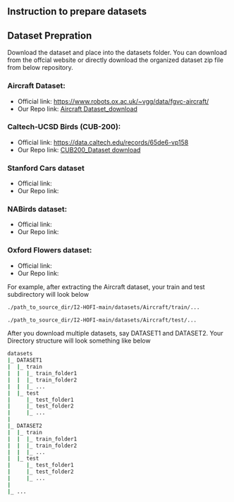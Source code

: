 ## Instruction to prepare datasets

## Dataset Prepration
Download the dataset and place into the datasets folder. You can download from the offcial website or directly download the organized dataset zip file from below repository.

### Aircraft Dataset:
- Official link: https://www.robots.ox.ac.uk/~vgg/data/fgvc-aircraft/
- Our Repo link: [Aircraft Dataset_download](https://drive.google.com/uc?export=download&id=1v_cOB1gOIneI-Y1vJC7WUSvwH2FP9qCS)

### Caltech-UCSD Birds (CUB-200):
- Official link: https://data.caltech.edu/records/65de6-vp158
- Our Repo link: [CUB200_Dataset download](https://drive.google.com/uc?export=download&id=1S9RgrN-Ys6Ogc11av-9apy9sMeMuoqDZ)

### Stanford Cars dataset
- Official link:
- Our Repo link:

### NABirds dataset:
- Official link:
- Our Repo link:

### Oxford Flowers dataset:
- Official link:
- Our Repo link:
  

For example, after extracting the Aircraft dataset, your train and test subdirectory will look below
```bash
./path_to_source_dir/I2-HOFI-main/datasets/Aircraft/train/...

./path_to_source_dir/I2-HOFI-main/datasets/Aircraft/test/...
```
After you download multiple datasets, say DATASET1 and DATASET2. Your Directory structure will look something like below
```bash
datasets
|_ DATASET1
|  |_ train
|  |  |_ train_folder1
|  |  |_ train_folder2
|  |  |_ ...
|  |_ test
|     |_ test_folder1
|     |_ test_folder2
|     |_ ...
|
|_ DATASET2
|  |_ train
|  |  |_ train_folder1
|  |  |_ train_folder2
|  |  |_ ...
|  |_ test
|     |_ test_folder1
|     |_ test_folder2
|     |_ ...
|
|_ ...
```

